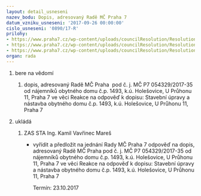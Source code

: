 ```yaml
---
layout: detail_usneseni
nazev_bodu: Dopis, adresovaný Radě MČ Praha 7
datum_vzniku_usneseni: '2017-09-26 00:00:00'
cislo_usneseni: '0890/17-R'
prilohy:
- https://www.praha7.cz/wp-content/uploads/councilResolution/Resolutions/29606/export/DUVODOVA_ZPRAVAdopis~251643.doc
- https://www.praha7.cz/wp-content/uploads/councilResolution/Resolutions/29606/export/Dopisnaradu2~251642.pdf
- https://www.praha7.cz/wp-content/uploads/councilResolution/Resolutions/29606/export/export~295159.pdf
organ: rada
---
```

<OL class=urzList_view id=urzList>
<LI class=urzClass1><SPAN name="1">bere na vědomí</SPAN> 
<OL class=urzOlClass>
<LI class=urzClass2 style="TEXT-ALIGN: left"><SPAN>
<P>dopis, adresovaný Radě MČ Praha&nbsp; pod č. j. MČ P7&nbsp;054329/2017-35 od nájemníků obytného domu č.p. 1493, k.ú. Holešovice, U Průhonu 11, Praha 7 ve věci Reakce na odpověď k dopisu: Stavební úpravy a nástavba obytného domu č.p. 1493, k.ú. Holešovice, U Průhonu 11, Praha 7</P></SPAN></LI></OL></LI>
<LI class=urzClass1 id=urzUkoly><SPAN name="1">ukládá</SPAN>
<OL class=urzOlClass>
<LI class=urzClass2><SPAN>
<P>ZAS STA Ing. Kamil Vavřinec Mareš</P></SPAN>
<UL class=urzUlClass>
<LI class=urzClass3><SPAN>
<P>vyřídit a předložit na jednání Rady MČ Praha 7 odpověď na dopis, adresovaný Radě MČ Praha pod č. j. MČ P7 054329/2017-35 od nájemníků obytného domu č.p. 1493, k.ú. Holešovice, U Průhonu 11, Praha 7 ve věci Reakce na odpověď k dopisu: Stavební úpravy a nástavba obytného domu č.p. 1493, k.ú. Holešovice, U Průhonu 11, Praha 7</P></SPAN><SPAN class=urzUkolTermin>Termín:&nbsp;23.10.2017</SPAN></LI></UL></LI></OL></LI></OL>